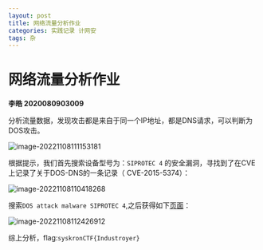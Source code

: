 ```yaml
---
layout: post
title: 网络流量分析作业
categories: 实践记录 计网安
tags: 杂
---
```

# 网络流量分析作业

**李皓 2020080903009**

分析流量数据，发现攻击都是来自于同一个IP地址，都是DNS请求，可以判断为DOS攻击。

![image-20221108111153181](https://lh-picbed.oss-cn-chengdu.aliyuncs.com/image-20221108111153181.png)

根据提示，我们首先搜索设备型号为：`SIPROTEC 4` 的安全漏洞，寻找到了在CVE上记录了关于DOS-DNS的一条记录（ CVE-2015-5374）：

![image-20221108110418268](https://lh-picbed.oss-cn-chengdu.aliyuncs.com/image-20221108110418268.png)

搜索`DOS attack malware SIPROTEC 4`,之后获得如下[页面](https://claroty.com/team82/blog/siemens-digsi-4-protocol-vulnerability-affects-electric-substations)：

![image-20221108112426912](https://lh-picbed.oss-cn-chengdu.aliyuncs.com/image-20221108112426912.png)

综上分析，flag:`syskronCTF{Industroyer}`

